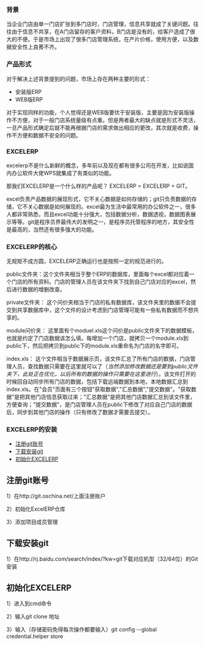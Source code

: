 ### 背景

当企业门店由单一门店扩张到多门店时，门店管理，信息共享就成了关键问题。往往由于信息不共享，在A门店留存的客户资料，B门店是没有的，给客户造成了很大的不便。于是市场上出现了很多门店管理系统，在产片价格，使用方便，以及数据安全性上良莠不齐。

### 产品形式

对于解决上述背景提到的问题，市场上存在两种主要的形式：

* 安装版ERP
* WEB版ERP

对于实现同样的功能，个人觉得还是WEB版要优于安装版，主要是因为安装版操作不方便，对于一般门店系统量级有点重。但是两者最大的缺点就是形式不灵活，一旦产品形式确定后就不能再根据门店的需求做出相应的更改，其次就是收费，操作不方便和数据不安全的问题。

### EXCELERP

excelerp不是什么新鲜的概念，多年前以及现在都有很多公司在开发，比如说国内办公软件大佬WPS就集成了有类似的功能。

那我们EXCELERP是一个什么样的产品呢？ EXCELERP = EXCELERP + GIT。 

excel负责产品数据的展现形式，它不关心数据是如何存储的；git只负责数据的存储，它不关心数据是如何展现的。excel最为生活中最常用的办公软件之一，很多人都非常熟悉，而且excel功能十分强大，包括数据分析，数据透视，数据图表展示等等。git是程序员界最伟大的发明之一，是程序员托管程序的地方，其安全性是最高的，当然还有很多强大的功能。

### EXCELERP的核心

无规矩不成方圆，EXCELERP正确运行也是按照一定的规范进行的。

public文件夹：这个文件夹相当于整个ERP的数据库，里面每个excel都对应着一个门店的所有资料。门店的管理人员在该文件夹下找到自己门店对应的excel，然后进行数据的增删改查。

private文件夹： 这个问价夹相当于门店的私有数据库，该文件夹里的数据不会提交到共享数据库中，这个文件的设计考虑到门店管理可能有一些私有数据而不想共享的。

module问价夹： 这里面有个moduel.xls这个问价是public文件夹下的数据模板，也就是约定了门店数据该怎么填。每增加一个门店，就拷贝一个module.xls到public下，然后把拷贝到public下的module.xls重命名为门店的名字即可。

index.xls： 这个文件相当于数据展示页，该文件汇总了所有门店的数据，门店管理人员，查找数据只需要在这里就可以了（*当然添加修改数据还是要到public文件夹下，此处正在优化，以后所有的数据的操作只需要在这里进行*）。该文件打开的时候回自动同步所有门店的数据，包括下载远端数据到本地，本地数据汇总到index.xls。在"会员"页面有三个按钮"获取数据","汇总数据","提交数据"。"获取数据"是把其他门店信息获取过来；"汇总数据"是把其他门店数据汇总到该文件里，方便查询；"提交数据"，是门店管理人员在public下修改了对应自己门店的数据后，同步到其他门店的操作（只有修改了数据才需要去提交）。

### EXCELERP的安装

* [注册git账号](#1-1)
* [下载安装git](#1-2)
* [初始化EXCELERP](1-3)

<a name="1-1"><a>
## 注册git账号

1）在http://git.oschina.net/上面注册账户

2）初始化ExcelERP仓库

3）添加项目成员管理

<a name="1-2"><a>
## 下载安装git

1）在http://rj.baidu.com/search/index/?kw=git下载对应机型（32/64位）的Git安装


<a name="1-3"><a>
## 初始化EXCELERP

1）进入到cmd命令

2）输入git clone 地址

3）输入（存储密码免得每次操作都要输入）git config --global credential.helper store

